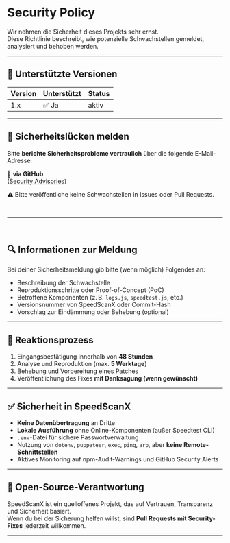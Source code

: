 # Security Policy

Wir nehmen die Sicherheit dieses Projekts sehr ernst.  
Diese Richtlinie beschreibt, wie potenzielle Schwachstellen gemeldet, analysiert und behoben werden.

---

## 📅 Unterstützte Versionen

| Version         | Unterstützt | Status      |
|-----------------|-------------|-------------|
| 1.x             | ✅ Ja        | aktiv       |

---

## 📣 Sicherheitslücken melden

Bitte **berichte Sicherheitsprobleme vertraulich** über die folgende E-Mail-Adresse:

📧 **via GitHub**  
([Security Advisories](https://github.com/bylickilabs/SpeedScanX/security/advisories))

⚠️ Bitte veröffentliche keine Schwachstellen in Issues oder Pull Requests.

<br>

---

<br>

## 🔍 Informationen zur Meldung

Bei deiner Sicherheitsmeldung gib bitte (wenn möglich) Folgendes an:

- Beschreibung der Schwachstelle
- Reproduktionsschritte oder Proof-of-Concept (PoC)
- Betroffene Komponenten (z. B. `logs.js`, `speedtest.js`, etc.)
- Versionsnummer von SpeedScanX oder Commit-Hash
- Vorschlag zur Eindämmung oder Behebung (optional)

---

## 🔄 Reaktionsprozess

1. Eingangsbestätigung innerhalb von **48 Stunden**
2. Analyse und Reproduktion (max. **5 Werktage**)
3. Behebung und Vorbereitung eines Patches
4. Veröffentlichung des Fixes **mit Danksagung (wenn gewünscht)**

---

## ✅ Sicherheit in SpeedScanX

- **Keine Datenübertragung** an Dritte
- **Lokale Ausführung** ohne Online-Komponenten (außer Speedtest CLI)
- `.env`-Datei für sichere Passwortverwaltung
- Nutzung von `dotenv`, `puppeteer`, `exec`, `ping`, `arp`, aber **keine Remote-Schnittstellen**
- Aktives Monitoring auf npm-Audit-Warnings und GitHub Security Alerts

---

## 🧩 Open-Source-Verantwortung

SpeedScanX ist ein quelloffenes Projekt, das auf Vertrauen, Transparenz und Sicherheit basiert.  
Wenn du bei der Sicherung helfen willst, sind **Pull Requests mit Security-Fixes** jederzeit willkommen.

---
